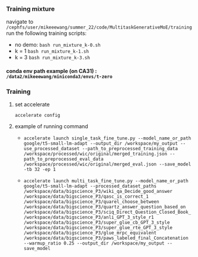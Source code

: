 ### Training mixture
navigate to `/cephfs/user/mikeeewang/summer_22/code/MultitaskGenerativeMoE/training`
run the following training scripts:
- no demo:
`bash run_mixture_k-0.sh`
- k = 1
`bash run_mixture_k-1.sh`
- k = 3
`bash run_mixture_k-3.sh`

#### conda env path example (on CA31) : `/data2/mikeeewang/miniconda3/envs/t-zero` 



### Training

1. set accelerate

    `accelerate config`

2. example of running command

    - `accelerate launch single_task_fine_tune.py --model_name_or_path google/t5-small-lm-adapt --output_dir /workspace/my_output --use_processed_dataset --path_to_preprocessed_training_data /workspace/processed/wic/original/merged_training.json --path_to_preprocessed_eval_data /workspace/processed/wic/original/merged_eval.json --save_model -tb 32 -ep 1`

    - `accelerate launch multi_task_fine_tune.py --model_name_or_path google/t5-small-lm-adapt --processed_dataset_paths /workspace/data/bigscience_P3/wiki_qa_Decide_good_answer /workspace/data/bigscience_P3/qasc_is_correct_1 /workspace/data/bigscience_P3/quarel_choose_between /workspace/data/bigscience_P3/quartz_answer_question_based_on /workspace/data/bigscience_P3/sciq_Direct_Question_Closed_Book_ /workspace/data/bigscience_P3/anli_GPT_3_style_r1 /workspace/data/bigscience_P3/super_glue_cb_GPT_3_style /workspace/data/bigscience_P3/super_glue_rte_GPT_3_style /workspace/data/bigscience_P3/glue_mrpc_equivalent /workspace/data/bigscience_P3/paws_labeled_final_Concatenation --warmup_ratio 0.25 --output_dir /workspace/my_output --save_model`